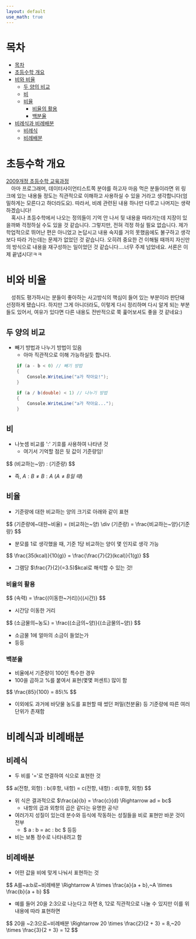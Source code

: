 ```yaml
---
layout: default
use_math: true
---
```


# 목차
- [목차](#목차)
- [초등수학 개요](#초등수학-개요)
- [비와 비율](#비와-비율)
  - [두 양의 비교](#두-양의-비교)
  - [비](#비)
  - [비율](#비율)
    - [비율의 활용](#비율의-활용)
    - [백분율](#백분율)
- [비례식과 비례배분](#비례식과-비례배분)
  - [비례식](#비례식)
  - [비례배분](#비례배분)

# 초등수학 개요
[2009개정 초등수학 교육과정](http://trsketch.dothome.co.kr/page_MlkP66) <br>
&emsp;아마 프로그래머, 데이터사이언티스트쪽 분야를 하고자 마음 먹은 분들이라면 위 링크에 있는 내용들 정도는 직관적으로 이해하고 사용하실 수 있을 거라고 생각합니다(엄밀하게는 모른다고 하더라도요). 따라서, 비례 관련된 내용 하나만 다루고 나머지는 생략하겠습니다! <br>
&emsp;혹시나 초등수학에서 나오는 정의들이 기억 안 나서 뒷 내용을 따라가는데 지장이 있을까봐 걱정하실 수도 있을 것 같습니다. 그렇지만, 전혀 걱정 하실 필요 없습니다. 제가 학업적으로 뛰어난 편은 아니었고 논답시고 내용 숙지를 거의 못했음에도 불구하고 생각보다 따라 가는데는 문제가 없었던 것 같습니다. 오히려 중요한 건 이해될 때까지 자신만의 방식으로 내용을 재구성하는 일이었던 것 같습니다....너무 주제 넘었네요. 서론은 이제 끝냅시다!ㅋㅋ

# 비와 비율
&emsp;성취도 평가하시는 분들이 좋아하는 사고방식의 핵심이 들어 있는 부분이라 판단돼 선정하게 됐습니다. 하지만 그게 아니더라도, 이렇게 다시 정리하며 다시 알게 되는 부분들도 있어서, 여유가 있다면 다른 내용도 전반적으로 쭉 훑어보셔도 좋을 것 같네요:)

## 두 양의 비교
- 빼기 방법과 나누기 방법이 있음
  - 아마 직관적으로 이해 가능하실듯 합니다.

~~~C#
    if (a - b < 0) // 빼기 방법
    {
        Console.WriteLine("a가 작아요!");
    }

    if (a / b(double) < 1) // 나누기 방법
    {
        Console.WriteLine("a가 작아요...");
    }
~~~

## 비
- 나눗셈 비교를 ':' 기호를 사용하여 나타낸 것
  - 여기서 기억할 점은 뒷 값이 기준량임!

<div>
$$ 
    (비교하는~양) : (기준량)
$$
</div>

- 즉, $A:B \neq B:A~(A \neq B일~때)$

## 비율
- 기준량에 대한 비교하는 양의 크기로 아래와 같이 표현

<div>
$$ 
    (기준량에~대한~비율)
    = (비교하는~양) \div (기준량)
    = \frac{비교하는~양}{기준량}
$$
</div>

- 분모를 1로 생각했을 때, 기준 1당 비교하는 양이 몇 인지로 생각 가능

<div>
$$
    \frac{35(kcal)}{10(g)} = \frac{\frac{7}{2}(kcal)}{1(g)}
$$
</div>

- 그램당 $\frac{7}{2}(=3.5)$kcal로 해석할 수 있는 것!

### 비율의 활용
<div>
$$
    (속력) = \frac{(이동한~거리)}{(시간)}
$$
</div>

- 시간당 이동한 거리

<div>
$$
    (소금물의~농도) = \frac{(소금의~양)}{(소금물의~양)}
$$
</div>

- 소금물 1에 얼마의 소금이 들었는가
- 등등

### 백분율
- 비율에서 기준량이 100인 특수한 경우
- 100을 곱하고 %를 붙여서 표현(몇몇 퍼센트) 많이 함

<div>
$$
    \frac{85}{100} = 85\%
$$
</div>

- 이외에도 과거에 바닷물 농도를 표현할 때 썼던 퍼밀(천분율) 등 기준량에 따른 여러 단위가 존재함

# 비례식과 비례배분

## 비례식
- 두 비를 '='로 연결하여 식으로 표현한 것

<div>
$$
    a(전항, 외항) : b(후항, 내항) = c(전항, 내항) : d(후항, 외항)
$$
</div>

- 위 식은 결과적으로 $\frac{a}{b} = \frac{c}{d} \Rightarrow ad = bc$
    - 내항의 곱과 외항의 곱은 같다는 유명한 공식!
- 여러가지 성질이 있는데 분수와 등식에 작동하는 성질들을 비로 표현만 바꾼 것이 전부
    - $ a : b = ac : bc $ 등등
- 비는 보통 정수로 나타내려고 함

## 비례배분
- 어떤 값을 비에 맞게 나눠서 표현하는 것
<div>
$$
    A를~a:b로~비례배분
    \Rightarrow
    A \times \frac{a}{a + b},~A \times \frac{b}{a + b}
$$
</div>

- 예를 들어 20을 2:3으로 나눈다고 하면 8, 12로 직관적으로 나눌 수 있지만 이를 위 내용에 따라 표현하면

<div>
$$
    20을 ~2:3으로~비례배분
    \Rightarrow
    20 \times \frac{2}{2 + 3} = 8,~20 \times \frac{3}{2 + 3} = 12
$$
</div>